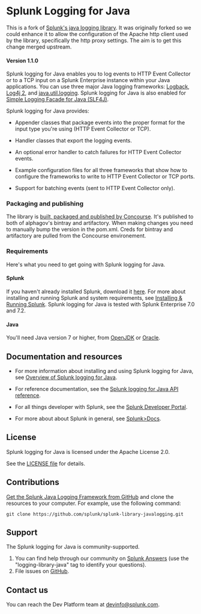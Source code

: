 # Splunk Logging for Java

This is a fork of [Splunk's java logging library](https://github.com/splunk/splunk-library-javalogging). It was originally
forked so we could enhance it to allow the configuration of the Apache http client used by the library, specifically
the http proxy settings. The aim is to get this change merged upstream. 

#### Version 1.1.0

Splunk logging for Java enables you to log events to HTTP Event Collector or to a TCP input on a Splunk Enterprise instance within your Java applications. You can use three major Java logging frameworks: [Logback](http://logback.qos.ch), [Log4j 2](http://logging.apache.org/log4j/2.x/), and [java.util.logging](https://docs.oracle.com/javase/7/docs/api/java/util/logging/package-summary.html). Splunk logging for Java is also enabled for [Simple Logging Facade for Java (SLF4J)](http://www.slf4j.org).

Splunk logging for Java provides:

* Appender classes that package events into the proper format for the input type you're using (HTTP Event Collector or TCP).

* Handler classes that export the logging events.

* An optional error handler to catch failures for HTTP Event Collector events.

* Example configuration files for all three frameworks that show how to configure the frameworks to write to HTTP Event Collector or TCP ports.

* Support for batching events (sent to HTTP Event Collector only).</li>

### Packaging and publishing

The library is [built, packaged and published by Concourse](https://deployer.tools.signin.service.gov.uk/teams/main/pipelines/build-libraries/jobs/build-splunk-library-javalogging). It's published to both of alphagov's bintray and artifactory.
When making changes you need to manually bump the version in the pom.xml. Creds for bintray and artifactory are pulled from
the Concourse environement.

### Requirements

Here's what you need to get going with Splunk logging for Java.

#### Splunk

If you haven't already installed Splunk, download it
[here](http://www.splunk.com/download). For more about installing and running
Splunk and system requirements, see [Installing & Running Splunk](http://dev.splunk.com/view/SP-CAAADRV). Splunk logging for Java is tested with Splunk Enterprise 7.0 and 7.2.

#### Java 

You'll need Java version 7 or higher, from [OpenJDK](https://openjdk.java.net) or [Oracle](https://www.oracle.com/technetwork/java).

## Documentation and resources

* For more information about installing and using Splunk logging for Java, see
  [Overview of Splunk logging for Java](http://dev.splunk.com/goto/sdk-slj).

* For reference documentation, see the
  [Splunk logging for Java API reference](https://docs.splunk.com/DocumentationStatic/JavaLogging/1.6.2/index.html).

* For all things developer with Splunk, see the
  [Splunk Developer Portal](http://dev.splunk.com).

* For more about about Splunk in general, see
  [Splunk>Docs](http://docs.splunk.com/Documentation/Splunk).

## License

Splunk logging for Java is licensed under the Apache License 2.0.

See the [LICENSE file](/license.md) for details.

## Contributions

[Get the Splunk Java Logging Framework from GitHub](https://github.com/splunk/splunk-library-javalogging)
and clone the resources to your computer. For example, use the following
command:

    git clone https://github.com/splunk/splunk-library-javalogging.git

## Support

The Splunk logging for Java is community-supported.

1. You can find help through our community on [Splunk Answers](http://answers.splunk.com/) (use the "logging-library-java" tag to identify your questions).
2. File issues on [GitHub](https://github.com/splunk/splunk-library-javalogging/issues).

## Contact us

You can reach the Dev Platform team at [devinfo@splunk.com](mailto:devinfo@splunk.com).
